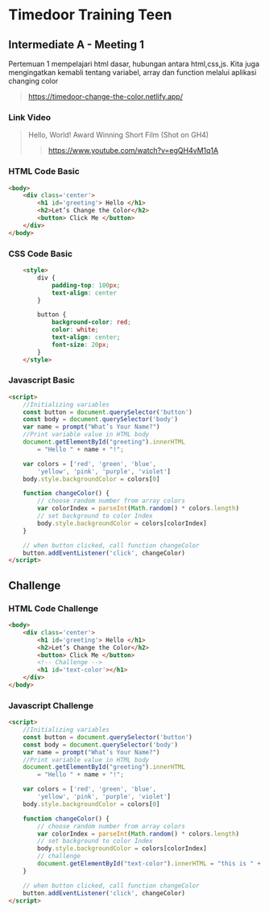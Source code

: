 # Timedoor Training Teen
## Intermediate A - Meeting 1

Pertemuan 1 mempelajari html dasar, hubungan antara html,css,js. Kita juga mengingatkan kemabli tentang variabel, array dan function melalui aplikasi changing color 

>https://timedoor-change-the-color.netlify.app/

### Link Video
>Hello, World! Award Winning Short Film (Shot on GH4)
>>https://www.youtube.com/watch?v=egQH4vM1q1A



###  HTML Code Basic

```html
<body>
    <div class='center'>
        <h1 id='greeting'> Hello </h1>
        <h2>Let’s Change the Color</h2>
        <button> Click Me </button>
    </div>
</body>
```

### CSS Code Basic

```html
    <style>
        div {
            padding-top: 100px;
            text-align: center
        }

        button {
            background-color: red;
            color: white;
            text-align: center;
            font-size: 20px;
        }
    </style>
```
### Javascript Basic
```html
<script>
    //Initializing variables
    const button = document.querySelector('button')
    const body = document.querySelector('body')
    var name = prompt("What’s Your Name?")
    //Print variable value in HTML body 
    document.getElementById("greeting").innerHTML
        = "Hello " + name + "!";

    var colors = ['red', 'green', 'blue',
        'yellow', 'pink', 'purple', 'violet']
    body.style.backgroundColor = colors[0]

    function changeColor() {
        // choose random number from array colors
        var colorIndex = parseInt(Math.random() * colors.length)
        // set background to color Index
        body.style.backgroundColor = colors[colorIndex]
    }

    // when button clicked, call function changeColor
    button.addEventListener('click', changeColor)
</script>
```

## Challenge



###  HTML Code Challenge

```html
<body>
    <div class='center'>
        <h1 id='greeting'> Hello </h1>
        <h2>Let’s Change the Color</h2>
        <button> Click Me </button>
        <!-- Challenge -->
        <h1 id='text-color'></h1>
    </div>
</body>
```

### Javascript Challenge
```html
<script>
    //Initializing variables
    const button = document.querySelector('button')
    const body = document.querySelector('body')
    var name = prompt("What’s Your Name?")
    //Print variable value in HTML body 
    document.getElementById("greeting").innerHTML
        = "Hello " + name + "!";

    var colors = ['red', 'green', 'blue',
        'yellow', 'pink', 'purple', 'violet']
    body.style.backgroundColor = colors[0]

    function changeColor() {
        // choose random number from array colors
        var colorIndex = parseInt(Math.random() * colors.length)
        // set background to color Index
        body.style.backgroundColor = colors[colorIndex]
        // challenge
        document.getElementById("text-color").innerHTML = "this is " + colors[colorIndex];
    }

    // when button clicked, call function changeColor
    button.addEventListener('click', changeColor)
</script>
```

